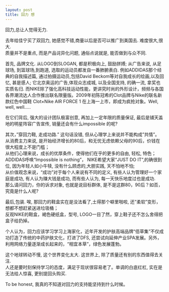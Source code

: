 ```yaml
---
layout: post
title: 回力 想
---
```


<p>回力,总让人觉得无力.</p>
<p>去年给佳宁买了双回力, 她感觉不错,商量以后是否可以推广到美国去. 难度很大,很大.<br />
质量并不是重点, 而是产品诧异化问题, 通俗点说就是, 能否做到与众不同. </p>
<p>首先, 品牌文化. 从LOGO到SLOGAN, 都是积极向上, 鼓励拼搏; 从广告来说, 从足球场, 到篮球场,到跑道, 选取的运动员都发自一番肺腑表白. 例如ADDIDAS那个经典的自我描述篇, 通过拍摄运动员,包括David Beckom等对自我成长的绘画,以及回忆, 甚是感人; 它北京奥运的广告,体现众志成城, 以及全国支持, 的确一流, 拿奖也实质名归. 而NIKE除了强化高科技运动性能，更讲究时尚的外形设计，频频与各国各界潮流达人合作推出联名限量版。2009年初陈冠希的Clot品牌与Nike的联名新款红色中国鞋 Clot×Nike AIR FORCE 1 在上海一上市，即成为疯抢对象。Well, well, well…..</p>
<p>在它们背后, 强大的设计团队极富创意, 再加上一定年限的质量保证, 最后是铺天盖地的明星阵容广告宣传,  销量还会有什么impossible 的呢?</p>
<p>其次，&#8221;穿回力鞋, 走成功路.&#8221; 这句话没错, 但从心理学上来说并不能构成&#8221;共情&#8221;。<br />
从消费主力来说, 是开始经济增长的80后，和无忧无虑依赖父母的90后，价钱在很大程度上不是门槛；<br />
从他们心理来说，成长的优厚条件，使得他们在乎的更多的自由, 轻松, 特色；ADDIDAS呼唤“Impossible is nothing”， NIKE希望大家“JUST DO IT”,的确很到位, 因为年轻人如小牛犊, 没有什么顾虑的,大胆实践, 天不怕地不怕;<br />
从价值观念来说，“成功”对于每个人来说有不同的定义, 有些人认为管理好一个家庭是成功,  有人认为赚大钱是成功, 而有些人认为, 每一天快乐地度过也是成功.<br />
那么请问回力，你的诉求对象, 也就是说目标群体, 是不是这群80，90后？如否，究竟是什么人呢? </p>
<p>最后,包装. 唉, 那回力的鞋盒实在是没法看了,土得那个噼里啪啦, 还&#8221;柔软&#8221;变形，想都不想赶紧送进垃圾桶；<br />
反观NIKE的鞋盒，褐色硬纸盒，型号, LOGO一目了然，穿上鞋子还不怎么舍得把盒子给扔掉。</p>
<p>个人认为，回力应该学习学习上海家化，近年开发的护肤高端品牌“佰草集”不仅成功打造了传统的中药护肤文化，打进了DFS, 还尝试向延伸产业SPA发展。另外，利用网络力量逐渐成长起来的，“相宜本草”，绿色发展蓬勃。</p>
<p>这个地球转动不慢, 这个世界变化太大. 这世界上, 除了质量还有别的东西值得去关注.<br />
人还是要时刻保持学习的态度，满足于现状很容易老了。单调的白底红杠, 实在是无法给人惊喜, 更别提回头购买. </p>
<p>To be honest, 我真的不知道对回力的支持能坚持到什么时候。
</p>
